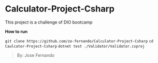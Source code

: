 # Calculator-Project-Csharp
This project is a challenge of DIO bootcamp

**How to run**

`git clone https://github.com/ze-fernando/Calculator-Project-Csharp`
`cd Caulcator-Project-Csharp`
`dotnet test ./Validator/Validator.csproj`

> By: Jose Fernando
